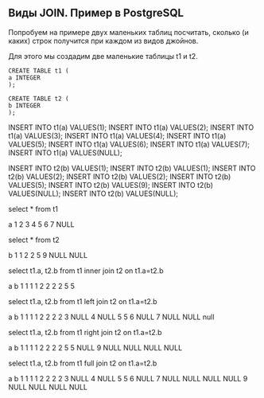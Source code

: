 ## Виды JOIN. Пример в PostgreSQL

Попробуем на примере двух маленьких таблиц посчитать, сколько (и каких) строк получится при каждом из видов джойнов.

Для этого мы создадим две маленькие таблицы t1 и t2.


    CREATE TABLE t1 (
    a INTEGER
    );
    
    CREATE TABLE t2 (
    b INTEGER
    );

INSERT INTO t1(a) VALUES(1);
INSERT INTO t1(a) VALUES(2);
INSERT INTO t1(a) VALUES(3);
INSERT INTO t1(a) VALUES(4);
INSERT INTO t1(a) VALUES(5);
INSERT INTO t1(a) VALUES(6);
INSERT INTO t1(a) VALUES(7);
INSERT INTO t1(a) VALUES(NULL);

INSERT INTO t2(b) VALUES(1);
INSERT INTO t2(b) VALUES(1);
INSERT INTO t2(b) VALUES(2);
INSERT INTO t2(b) VALUES(2);
INSERT INTO t2(b) VALUES(5);
INSERT INTO t2(b) VALUES(9);
INSERT INTO t2(b) VALUES(NULL);
INSERT INTO t2(b) VALUES(NULL);



select *
from t1

a
1
2
3
4
5
6
7
NULL

select *
from t2

b
1
1
2
2
5
9
NULL
NULL

select t1.a, t2.b
from t1
inner join t2 on t1.a=t2.b

a		b
1		1
1		1
2		2
2		2
5		5

select t1.a, t2.b
from t1
left join t2 on t1.a=t2.b

a		b
1		1
1		1
2		2
2		2
3		NULL
4		NULL
5		5
6		NULL
7		NULL
NULL	null

select t1.a, t2.b
from t1
right join t2 on t1.a=t2.b

a		b
1		1
1		1
2		2
2		2
5		5
NULL	9
NULL	NULL
NULL	NULL

select t1.a, t2.b
from t1
full join t2 on t1.a=t2.b

a		b
1		1
1		1
2		2
2		2
3		NULL
4		NULL
5		5
6		NULL
7		NULL
NULL	NULL
NULL	9
NULL	NULL
NULL	NULL

